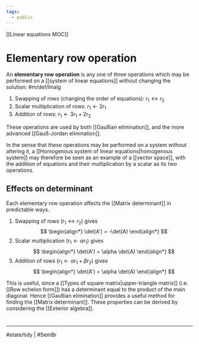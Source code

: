 ```yaml
---
tags:
  - public
---
```

[[Linear equations MOC]]
# Elementary row operation
An **elementary row operation** is any one of three operations
which may be performed on a [[system of linear equations]]
without changing the solution: #m/def/linalg 
1. Swapping of rows (changing the order of equations):
   $r_{1} \leftrightarrow r_{2}$
2. Scalar multiplication of rows: 
   $r_{1} \leftarrow 2r_{1}$
3. Addition of rows: 
   $r_{1} \leftarrow 3r_{1} + 2r_{2}$

These operations are used by both [[Gaußian elimination]],
and the more advanced [[Gauß-Jordan elimination]].

In the sense that these operations may be performed on a system without altering it,
a [[Homogenous system of linear equations|homogenous system]] may therefore be seen as an example of a [[vector space]],
with the addition of equations
and their multiplication by a scalar
as its two operations.

## Effects on determinant
Each elementary row operation affects the [[Matrix determinant]] in predictable ways.

1. Swapping of rows ($r_{1} \leftrightarrow r_{2}$) gives
   $$
\begin{align*}
\det(A') = -\det(A)
\end{align*}
$$
2. Scalar multiplication ($r_{1} \leftarrow \alpha r_{1}$) gives
   $$
\begin{align*}
\det(A') = \alpha \det(A)
\end{align*}
$$
3. Addition of rows ($r_{1} \leftarrow \alpha r_{1} + \beta r_{2}$) gives
      $$
\begin{align*}
\det(A') = \alpha \det(A)
\end{align*}
$$

This is useful, since a [[Types of square matrix|upper-triangle matrix]] (i.e. [[Row echelon form]]) has a determinant equal to the product of the main diagonal.
Hence [[Gaußian elimination]] provides a useful method for finding the [[Matrix determinant]].
These properties can be derived by considering the [[Exterior algebra]].

#
---
#state/tidy | #SemBr
